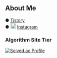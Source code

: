 ## About Me 
  ● [Tistory](https://2umgee.tistory.com/)  
  ● <a href="https://www.instagram.com/brother_again/"><img src = "https://www.instagram.com/static/images/ico/favicon.ico/36b3ee2d91ed.ico" width="18px" height="18px"></a> [Instagram](https://www.instagram.com/brother_again/)
  
### Algorithm Site Tier
[![Solved.ac Profile](http://mazassumnida.wtf/api/v2/generate_badge?boj=aza1200)](https://solved.ac/aza1200/)

<!--<img src = "https://example.com/sampleImg.png" width="400px"> -->

<!--
**aza1200/aza1200** is a ✨ _special_ ✨ repository because its `README.md` (this file) appears on your GitHub profile.

Here are some ideas to get you started:

- 🔭 I’m currently working on ...
- 🌱 I’m currently learning ...
- 👯 I’m looking to collaborate on ...
- 🤔 I’m looking for help with ...
- 💬 Ask me about ...
- 📫 How to reach me: ...
- 😄 Pronouns: ...
- ⚡ Fun fact: ...
-->
